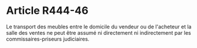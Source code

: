 # Article R444-46

<div align='left'>Le transport des meubles entre le domicile du vendeur ou de l'acheteur et la salle des ventes ne peut être assumé ni directement ni indirectement par les commissaires-priseurs judiciaires. <br/><br/><br/></div>